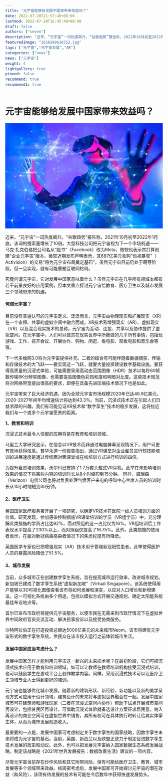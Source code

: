 ```yaml
---
title: "元宇宙能够给发展中国家带来效益吗？"
date: 2022-07-20T21:57:40+08:00
lastmod: 2022-07-20T16:45:40+08:00
draft: false
authors: ["seven"]
description: "近来，“元宇宙”一词热度飙升。“谷歌趋势”报告称，2021年10月初至2022年1月底，该词的搜索量增长了10倍。"
featuredImage: "1658280610752.jpg"
tags: ["元宇宙","元宇宙发展","AR"]
categories: ["news"]
news: ["元宇宙"]
weight: 4
lightgallery: true
pinned: false
recommend: true
recommend1: true
---
```


# 元宇宙能够给发展中国家带来效益吗？

![1](1658279705442.jpg)

近来，“元宇宙”一词热度飙升。“谷歌趋势”报告称，2021年10月初至2022年1月底，该词的搜索量增长了10倍。大型科技公司把元宇宙视为下一个市场机遇——马克·扎克伯格把公司名从“脸书”（Facebook）改为Meta，微软也表示其打算创建“企业元宇宙”版本。微软近期发布声明表示，其687亿美元收购“动视暴雪”（ Activision）的交易“将为元宇宙布局奠定基石”。虽然元宇宙目前仍处于萌芽阶段，但一旦实现，就有可能重塑互联网格局。

究竟何谓元宇宙，它对发展中国家意味着什么？虽然元宇宙在几乎所有领域本都有若干前景良好的应用案例，但本文重点探讨元宇宙给教育、医疗卫生以及城市发展三个领域带来的机遇。

#### 何谓元宇宙？

目前没有普遍认可的元宇宙定义。泛泛而言，元宇宙由物理现实和扩展现实（XR）在一个永恒、共享的虚拟空间中融合而成。XR技术系增强现实（AR）、虚拟现实（VR）以及混合现实技术的总称。元宇宙为互动、连接、共享以及协作提供了虚拟空间。在元宇宙中，人们可以做其在现实世界中所能做的几乎所有事情，包括玩游戏、工作、召开会议、开展协作、购物、闲逛、看电影、观看电影和音乐会等等。 

下一代多维网3.0将为元宇宙提供补充。二者的结合有可能伴随着数据捕获、传输和存储技术的大飞跃——要实现这一飞跃，就要大量投资建设数字基础设施。要获得高质量的沉浸式体验，可能需要采用高动态范围图像（HDR）技术以每秒60帧数传输8K分辨率图像，也需要提高图像色彩饱和度和明暗对比度。这些技术规范将对网络带宽提出很高的要求，即便在具备先进压缩技术情况下也是如此。

元宇宙带来了巨大经济机遇，因为全球元宇宙市场规模2020年已达46.9亿美元，2020-2027年间年均增速估计将达到43.3%。当前，沉浸式技术正在引起人们日益浓厚的兴趣。我们有可能见证XR技术和“数字孪生”技术的稳步发展，这将拉近我们与一个或多个元宇宙愿景的距离。

**1、教育和培训**

沉浸式技术最令人信服的应用将是在教育和培训领域。 

马里兰大学研究显示，在信息以VR技术而非通过电脑屏幕呈现情况下，用户可更有效地获得信息。普华永道一份报告指出，通过VR课堂对企业雇员进行软技能培训的进展速度是通过传统面对面课堂或在线培训方式进行培训的四倍。

为提升雇员培训效果，沃尔玛已安排了1.7万套头戴式VR耳机。此举在未影响培训效果的情况下将某些内容的培训时长从8小时缩短到15分钟。 同样，威瑞森（Verizon）电信公司也将对负责处理气愤客户来电的呼叫中心坐席人员的培训时长从10小时缩短到30分钟。

#### 2、医疗卫生

英国国家医疗服务署开展了一项研究，以确定VR技术在医院一线人员培训方面的价值。研究发现，参加感染控制措施VR课堂培训的学员（VR组学员）中，充分理解此类措施的学员占比达92%，而对照组的这一占比仅为16%。VR组培训后工作表现水平提高了230%以上，而对照组仅提高了16.75%。此外，此类措施的使用者表示，在面对新冠病毒感染者情况下的焦虑程度有所降低。

英国医学专家也已把增强现实（AR）技术用于管理新冠阳性患者，此举使得医护人员的暴露风险降低了51.5%。

#### 3、城市发展

当前，众多城市正在创建数字孪生系统，旨在提高城市运行效率，改进城市规划。 新加坡已建成了数字孪生系统“虚拟新加坡”（Virtual Singapore）。该系统使得用户能够以3D可视化图像查看该市将如何发展和演变，以应对人口增长和新增建设。这一可视化系统由多个用途，包括以模拟方式开展交通规划、确定太阳能系统最佳布设地点等。

首尔已宣布市政府将提供元宇宙服务，以便市民在无需来到市政厅情况下在虚拟世界中同政府官员交流互动、解决民事投诉以及接受协商服务。

沙特阿拉伯正在打造投资总额达5000亿美元的未来城市Neom。该市将建有元宇宙形式的数字孪生系统，供民众在该市投入运行之前体验城市生活。

#### 发展中国家应当考虑什么？

发展中国家怎样才能利用元宇宙这一新兴的未来技术呢？在最初阶段，它们可把沉浸式技术应用于教育和培训领域，如可以让教师在教师培训机构接受沉浸式培训，也可以鼓励学生在游戏平台上创作教学内容。同样，采用沉浸式技术可以让医疗卫生领域专业人士得到更好的培训。 

元宇宙也能够优化城市发展。随着新的建筑形状、新经验、新功能以及新的美学呈现方式可应用于设计领域，建筑设计的未来将与虚拟世界融合在一起。发展中国家城市可在建筑师和游戏玩家（二者在沉浸式空间内协作）帮助下试点开展城市空间再设计，包括贫民区再设计。可借助沉浸式体验就备选设计方案征求居民意。纳入再设计的商业空间可在虚拟世界中销售，其所有权可在具体执行时转让给其实体孪生体，从而为城市发展创造收入。

最重要的一点是，发展中国家可考虑制定关于数字孪生的国家战略，因数字孪生未来将成为元宇宙的基石。当前，英国、新西兰以及欧盟正致力于制定促进数字孪生技术发展的政策和动议。此外，也可以把发展元宇宙纳入国家数据生态系统发展战略。制定该战略是《2021年世界发展报告：数据改善生活》建议的一项内容。

尽管元宇宙当前存在炒作风险和其它附带风险，但有可能给医疗卫生、教育、城市发展等多个领域带来效益。经周密考虑后，发展中国家可开始探讨元宇宙的潜在效益（和风险），该项有待发展的技术有可能在今后数年中获得快速发展势头。